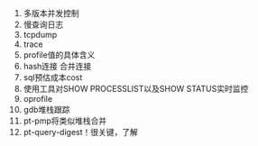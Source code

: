 1. 多版本并发控制
1. 慢查询日志
1. tcpdump
1. trace
1. profile值的具体含义
1. hash连接 合并连接
1. sql预估成本cost
1. 使用工具对SHOW PROCESSLIST以及SHOW STATUS实时监控
1. oprofile
1. gdb堆栈跟踪
1. pt-pmp将类似堆栈合并
1. pt-query-digest！很关键，了解
